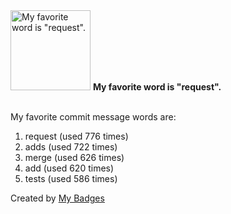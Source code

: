 <img src="https://my-badges.github.io/my-badges/favorite-word.png" alt="My favorite word is &quot;request&quot;." title="My favorite word is &quot;request&quot;." width="128">
<strong>My favorite word is &quot;request&quot;.</strong>
<br><br>

My favorite commit message words are:

1. request (used 776 times)
2. adds (used 722 times)
3. merge (used 626 times)
4. add (used 620 times)
5. tests (used 586 times)


Created by <a href="https://github.com/my-badges/my-badges">My Badges</a>